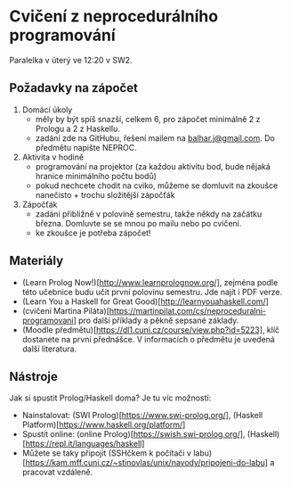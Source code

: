 # Cvičení z neprocedurálního programování

Paralelka v úterý ve 12:20 v SW2.

## Požadavky na zápočet

1. Domácí úkoly
    - měly by být spíš snazší, celkem 6, pro zápočet minimálně 2 z Prologu a 2 z Haskellu.
    - zadání zde na GitHubu, řešení mailem na balhar.j@gmail.com. Do předmětu napište NEPROC.
2. Aktivita v hodině
    - programování na projektor (za každou aktivitu bod, bude nějaká hranice minimálního počtu bodů)
    - pokud nechcete chodit na cviko, můžeme se domluvit na zkoušce nanečisto + trochu složitější zápočťák
3. Zápočťák
    - zadání přibližně v polovině semestru, takže někdy na začátku března. Domluvte se se mnou po mailu nebo po cvičení.
    - ke zkoušce je potřeba zápočet!

## Materiály

- (Learn Prolog Now!)[http://www.learnprolognow.org/], zejména podle této učebnice budu učit první polovinu semestru. Jde najít i PDF verze.
- (Learn You a Haskell for Great Good)[http://learnyouahaskell.com/]
- (cvičení Martina Piláta)[https://martinpilat.com/cs/neproceduralni-programovani] pro další příklady a pěkně sepsané základy.
- (Moodle předmětu)[https://dl1.cuni.cz/course/view.php?id=5223], klíč dostanete na první přednášce. V informacích o předmětu je uvedená další literatura.

## Nástroje

Jak si spustit Prolog/Haskell doma? Je tu víc možností:

- Nainstalovat: (SWI Prolog)[https://www.swi-prolog.org/], (Haskell Platform)[https://www.haskell.org/platform/]
- Spustit online: (online Prolog)[https://swish.swi-prolog.org/], (Haskell)[https://repl.it/languages/haskell]
- Můžete se taky připojit (SSHčkem k počítači v labu)[https://kam.mff.cuni.cz/~stinovlas/unix/navody/pripojeni-do-labu] a pracovat vzdáleně.
